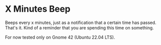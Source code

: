 # X Minutes Beep

Beeps every x minutes, just as a notification that a certain time has passed. That's it. Kind of a reminder that you are spending this time on something.

For now tested only on Gnome 42 (Ubuntu 22.04 LTS).
